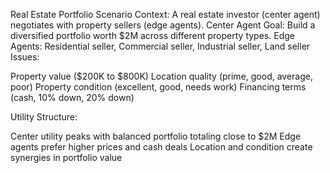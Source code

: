 Real Estate Portfolio Scenario
Context: A real estate investor (center agent) negotiates with property sellers (edge agents).
Center Agent Goal: Build a diversified portfolio worth $2M across different property types.
Edge Agents: Residential seller, Commercial seller, Industrial seller, Land seller
Issues:

Property value ($200K to $800K)
Location quality (prime, good, average, poor)
Property condition (excellent, good, needs work)
Financing terms (cash, 10% down, 20% down)

Utility Structure:

Center utility peaks with balanced portfolio totaling close to $2M
Edge agents prefer higher prices and cash deals
Location and condition create synergies in portfolio value